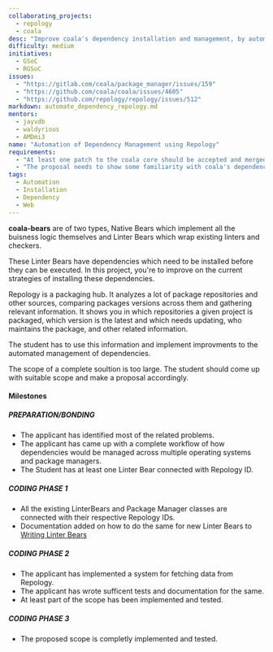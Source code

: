 ```yaml
---
collaborating_projects:
  - repology
  - coala
desc: "Improve coala's dependency installation and management, by automating using data from repology."
difficulty: medium
initiatives:
  - GSoC
  - RGSoC
issues:
  - "https://gitlab.com/coala/package_manager/issues/159"
  - "https://github.com/coala/coala/issues/4605"
  - "https://github.com/repology/repology/issues/512"
markdown: automate_dependency_repology.md
mentors:
  - jayvdb
  - waldyrious
  - AMDmi3
name: "Automation of Dependency Management using Repology"
requirements:
  - "At least one patch to the coala core should be accepted and merged."
  - "The proposal needs to show some familiarity with coala's dependency management implementation."
tags:
  - Automation
  - Installation
  - Dependency
  - Web
---
```


**coala-bears** are of two types, Native Bears which implement all the buisness logic themselves and Linter Bears which wrap existing linters and checkers.

These Linter Bears have dependencies which need to be installed before they can be executed. In this project, you're to improve on the current strategies of installing these dependencies.

Repology is a packaging hub. It analyzes a lot of package repositories and other sources, comparing packages versions across them and gathering relevant information. It shows you in which repositories a given project is packaged, which version is the latest and which needs updating, who maintains the package, and other related information.

The student has to use this information and implement improvments to the automated management of dependencies.

The scope of a complete soultion is too large. The student should come up with suitable scope and make a proposal accordingly.

#### Milestones

##### PREPARATION/BONDING

* The applicant has identified most of the related problems.
* The applicant has came up with a complete workflow of how dependencies would be managed across multiple operating systems and package managers.
* The Student has at least one Linter Bear connected with Repology ID.

##### CODING PHASE 1

* All the existing LinterBears and Package Manager classes are connected with their respective Repology IDs.
* Documentation added on how to do the same for new Linter Bears to [Writing Linter Bears](https://api.coala.io/en/latest/Developers/Writing_Linter_Bears.html)

##### CODING PHASE 2

* The applicant has implemented a system for fetching data from Repology.
* The applicant has wrote sufficent tests and documentation for the same.
* At least part of the scope has been implemented and tested.

##### CODING PHASE 3

* The proposed scope is completly implemented and tested.
